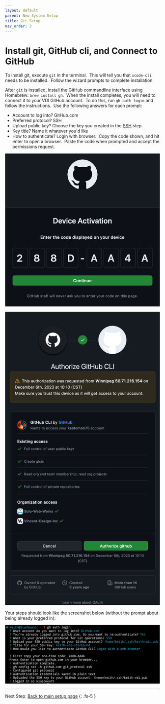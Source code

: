 ```yaml
---
layout: default
parent: New System Setup
title: Git Setup
nav_order: 3
---
```


# Install git, GitHub cli, and Connect to GitHub

To install git, execute `git` in the terminal.  This will tell you that `xcode-cli` needs to be installed.  Follow the wizard prompts to complete installation.

After `git` is installed, install the GitHub commandline interface using Homebrew: `brew install gh`.  When the install completes, you will need to connect it to your VDI GitHub account.  To do this, run `gh auth login` and follow the instructions.  Use the following answers for each prompt:

*   Account to log into? GitHub.com
*   Preferred protocol? SSH
*   Upload public key? Choose the key you created in the [SSH](/docs/new-system-setup/ssh-service-setup) step.
*   Key title? Name it whatever you'd like
*   How to authenticate? Login with browser.  Copy the code shown, and hit enter to open a browser.  Paste the code when prompted and accept the permissions request.

![](/images/screenshot_2023-12-06_at_10-10-29_build_software_better_together.png)

![](/images/screenshot_2023-12-06_at_10-10-50_build_software_better_together.png)

Your steps should look like the screenshot below (without the prompt about being already logged in):

![](/images/screenshot_2023-12-06_at_10.11.26_am.png)

----

Next Step: [Back to main setup page](/docs/new-system-setup)
{: .fs-5 }
